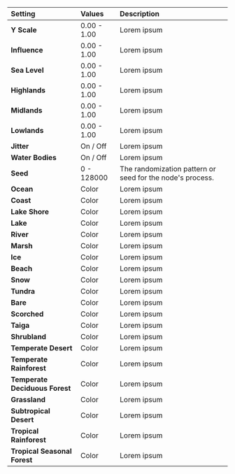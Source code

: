 | Setting                        | Values          | Description |
| :----------------------------- | :-------------- | :---------- |
| **Y Scale**                    | 0.00 - 1.00     | Lorem ipsum |
| **Influence**                  | 0.00 - 1.00     | Lorem ipsum |
| **Sea Level**                  | 0.00 - 1.00     | Lorem ipsum |
| **Highlands**                  | 0.00 - 1.00     | Lorem ipsum |
| **Midlands**                   | 0.00 - 1.00     | Lorem ipsum |
| **Lowlands**                   | 0.00 - 1.00     | Lorem ipsum |
| **Jitter**                     | On / Off | Lorem ipsum |
| **Water Bodies**               | On / Off | Lorem ipsum |
| **Seed**                       | 0 - 128000      | The randomization pattern or seed for the node's process. |
| **Ocean**                      | Color           | Lorem ipsum |
| **Coast**                      | Color           | Lorem ipsum |
| **Lake Shore**                 | Color           | Lorem ipsum |
| **Lake**                       | Color           | Lorem ipsum |
| **River**                      | Color           | Lorem ipsum |
| **Marsh**                      | Color           | Lorem ipsum |
| **Ice**                        | Color           | Lorem ipsum |
| **Beach**                      | Color           | Lorem ipsum |
| **Snow**                       | Color           | Lorem ipsum |
| **Tundra**                     | Color           | Lorem ipsum |
| **Bare**                       | Color           | Lorem ipsum |
| **Scorched**                   | Color           | Lorem ipsum |
| **Taiga**                      | Color           | Lorem ipsum |
| **Shrubland**                  | Color           | Lorem ipsum |
| **Temperate Desert**           | Color           | Lorem ipsum |
| **Temperate Rainforest**       | Color           | Lorem ipsum |
| **Temperate Deciduous Forest** | Color           | Lorem ipsum |
| **Grassland**                  | Color           | Lorem ipsum |
| **Subtropical Desert**         | Color           | Lorem ipsum |
| **Tropical Rainforest**        | Color           | Lorem ipsum |
| **Tropical Seasonal Forest**   | Color           | Lorem ipsum |
